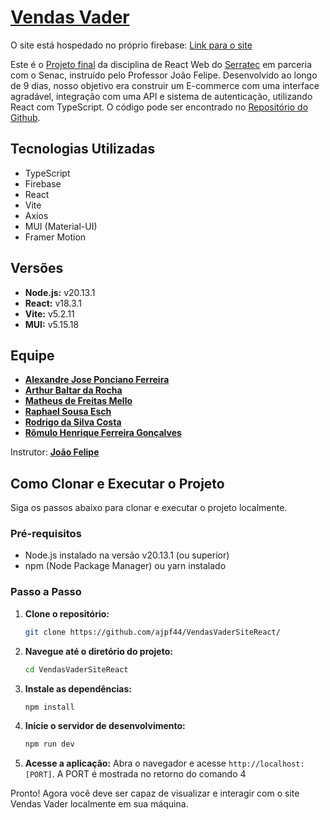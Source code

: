 # [Vendas Vader](https://vendas-vader.web.app/home)

O site está hospedado no próprio firebase:  [Link para o site](https://vendas-vader.web.app/home)

Este é o [Projeto final](https://github.com/brjoaof/senac-2024-01-react/tree/master/trabalho-final) da disciplina de React Web do [Serratec](https://serratec.org/) em parceria com o Senac, instruído pelo Professor João Felipe. Desenvolvido ao longo de 9 dias, nosso objetivo era construir um E-commerce com uma interface agradável, integração com uma API e sistema de autenticação, utilizando React com TypeScript. O código pode ser encontrado no [Repositório do Github](https://github.com/ajpf44/VendasVaderSiteReact/).

## Tecnologias Utilizadas

- TypeScript
- Firebase
- React
- Vite
- Axios
- MUI (Material-UI)
- Framer Motion

## Versões

- **Node.js:** v20.13.1
- **React:** v18.3.1
- **Vite:** v5.2.11
- **MUI:** v5.15.18

## Equipe

- **[Alexandre Jose Ponciano Ferreira](https://github.com/ajpf44)**
- **[Arthur Baltar da Rocha](https://github.com/Arthurbaltar1)**
- **[Matheus de Freitas Mello](https://github.com/MatheusMelloDev)**
- **[Raphael Sousa Esch](https://github.com/GitGitFaFa)**
- **[Rodrigo da Silva Costa](https://github.com/rodrigodevcosta)**
- **[Rômulo Henrique Ferreira Gonçalves](https://github.com/Romulo-HFG)**


Instrutor: **[João Felipe](https://github.com/brjoaof/)**

## Como Clonar e Executar o Projeto

Siga os passos abaixo para clonar e executar o projeto localmente.

### Pré-requisitos

- Node.js instalado na versão v20.13.1 (ou superior)
- npm (Node Package Manager) ou yarn instalado

### Passo a Passo

1. **Clone o repositório:**
   ```bash
   git clone https://github.com/ajpf44/VendasVaderSiteReact/
   ```

2. **Navegue até o diretório do projeto:**
   ```bash
   cd VendasVaderSiteReact
   ```

3. **Instale as dependências:**
   ```bash
   npm install
   ```

4. **Inicie o servidor de desenvolvimento:**
   ```bash
   npm run dev
   ```

5. **Acesse a aplicação:**
   Abra o navegador e acesse `http://localhost:[PORT]`.
   A PORT é mostrada no retorno do comando 4

Pronto! Agora você deve ser capaz de visualizar e interagir com o site Vendas Vader localmente em sua máquina.